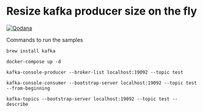 # Resize kafka producer size on the fly

[![Qodana](https://github.com/hurtadosanti/kafka-resize-client/actions/workflows/code_quality.yml/badge.svg)](https://github.com/hurtadosanti/kafka-resize-client/actions/workflows/code_quality.yml)

Commands to run the samples

```shell
brew install kafka

docker-compose up -d

kafka-console-producer --broker-list localhost:19092 --topic test

kafka-console-consumer --bootstrap-server localhost:19092 --topic test --from-beginning

kafka-topics --bootstrap-server localhost:19092 --topic test --describe
```
